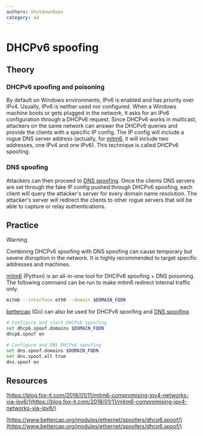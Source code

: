```yaml
---
authors: ShutdownRepo
category: ad
---
```


# DHCPv6 spoofing

## Theory

### DHCPv6 spoofing and poisoning

By default on Windows environments, IPv6 is enabled and has priority over IPv4. Usually, IPv6 is neither used nor configured. When a Windows machine boots or gets plugged in the network, it asks for an IPv6 configuration through a DHCPv6 request. Since DHCPv6 works in multicast, attackers on the same network can answer the DHCPv6 queries and provide the clients with a specific IP config. The IP config will include a rogue DNS server address (actually, for [mitm6](https://github.com/fox-it/mitm6), it will include two addresses, one IPv4 and one IPv6). This technique is called DHCPv6 spoofing.

### DNS spoofing

Attackers can then proceed to [DNS spoofing](dns-spoofing.md). Once the clients DNS servers are set through the fake IP config pushed through DHCPv6 spoofing, each client will query the attacker's server for every domain name resolution. The attacker's server will redirect the clients to other rogue servers that will be able to capture or relay authentications.

## Practice

> [!WARNING]
> Combining DHCPv6 spoofing with DNS spoofing can cause temporary but severe disruption in the network. It is highly recommended to target specific addresses and machines.

[mitm6](https://github.com/fox-it/mitm6) (Python) is an all-in-one tool for DHCPv6 spoofing + DNS poisoning. The following command can be run to make mitm6 redirect internal traffic only.

```bash
mitm6 --interface eth0 --domain $DOMAIN_FQDN
```

[bettercap](https://www.bettercap.org/) (Go) can also be used for DHCPv6 spoofing and [DNS spoofing](dns-spoofing.md).

```bash
# Configure and start DHCPv6 spoofing
set dhcp6.spoof.domains $DOMAIN_FQDN
dhcp6.spoof on

# Configure and DNS DHCPv6 spoofing
set dns.spoof.domains $DOMAIN_FQDN
set dns.spoot.all true
dns.spoof on
```

## Resources

[https://blog.fox-it.com/2018/01/11/mitm6-compromising-ipv4-networks-via-ipv6/](https://blog.fox-it.com/2018/01/11/mitm6-compromising-ipv4-networks-via-ipv6/)

[https://www.bettercap.org/modules/ethernet/spoofers/dhcp6.spoof/](https://www.bettercap.org/modules/ethernet/spoofers/dhcp6.spoof/)

